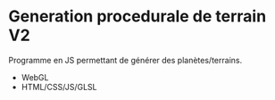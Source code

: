 # Generation procedurale de terrain V2

Programme en JS permettant de générer des planètes/terrains.

- WebGL
- HTML/CSS/JS/GLSL